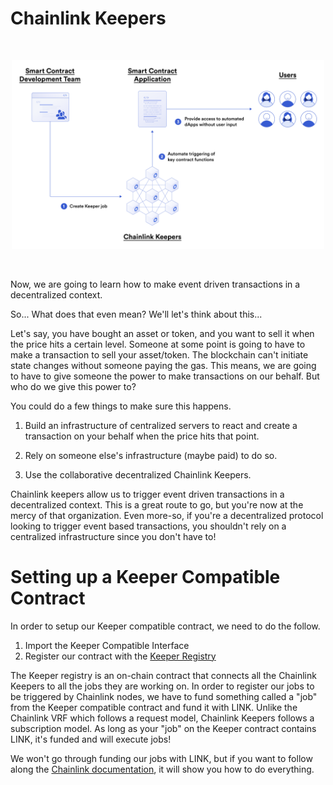 # Chainlink Keepers


<br/>
<p align="center">
<img src="./../../img/chainlink_keepers.png" width="500" alt="Chainlink Keepers">
</p>
<br/>


Now, we are going to learn how to make event driven transactions in a decentralized context.

So... What does that even mean? We'll let's think about this...

Let's say, you have bought an asset or token, and you want to sell it when the price hits a certain level. Someone at some point is going to have to make a transaction to sell your asset/token. The blockchain can't initiate state changes without someone paying the gas. This means, we are going to have to give someone the power to make transactions on our behalf. But who do we give this power to? 

You could do a few things to make sure this happens.

1. Build an infrastructure of centralized servers to react and create a transaction on your behalf when the price hits that point.

2. Rely on someone else's infrastructure (maybe paid) to do so.

3. Use the collaborative decentralized Chainlink Keepers.

Chainlink keepers allow us to trigger event driven transactions in a decentralized context. This is a great route to go, but you're now at the mercy of that organization. Even more-so, if you're a decentralized protocol looking to trigger event based transactions, you shouldn't rely on a centralized infrastructure since you don't have to!

# Setting up a Keeper Compatible Contract

In order to setup our Keeper compatible contract, we need to do the follow.

1. Import the Keeper Compatible Interface
2. Register our contract with the [Keeper Registry](https://keepers.chain.link/)

The Keeper registry is an on-chain contract that connects all the Chainlink Keepers to all the jobs they are working on. In order to register our jobs to be triggered by Chainlink nodes, we have to fund something called a "job" from the Keeper compatible contract and fund it with LINK. Unlike the Chainlink VRF which follows a request model, Chainlink Keepers follows a subscription model. As long as your "job" on the Keeper contract contains LINK, it's funded and will execute jobs!

We won't go through funding our jobs with LINK, but if you want to follow along the [Chainlink documentation](https://docs.chain.link/docs/chainlink-keepers/introduction/), it will show you how to do everything. 
